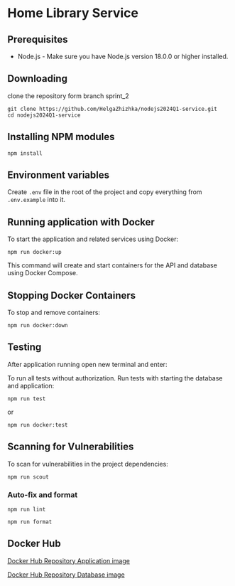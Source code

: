 # Home Library Service

## Prerequisites

- Node.js - Make sure you have Node.js version 18.0.0 or higher installed.

## Downloading

clone the repository form branch sprint_2

```
git clone https://github.com/HelgaZhizhka/nodejs2024Q1-service.git
cd nodejs2024Q1-service
```

## Installing NPM modules

```
npm install
```

## Environment variables

Create `.env` file in the root of the project and copy everything from `.env.example` into it.

## Running application with Docker

To start the application and related services using Docker:

```
npm run docker:up
```

This command will create and start containers for the API and database using Docker Compose.

## Stopping Docker Containers

To stop and remove containers:

```
npm run docker:down
```

## Testing

After application running open new terminal and enter:

To run all tests without authorization. Run tests with starting the database and application:

```
npm run test
```

or

```
npm run docker:test
```

## Scanning for Vulnerabilities

To scan for vulnerabilities in the project dependencies:

```
npm run scout
```

### Auto-fix and format

```
npm run lint
```

```
npm run format
```

## Docker Hub

[Docker Hub Repository Application image](https://hub.docker.com/layers/helgazhyzhka/homelibrary-api/latest/images/sha256-57587e59a2044b44f27df40e7c115cf3ea0fd2c9ab476a1f04e55b5064b44011?context=repo)

[Docker Hub Repository Database image](https://hub.docker.com/layers/helgazhyzhka/homelibrary-db/latest/images/sha256-9c524987d480f9c11d5bea2bec1d947dfa471045ed3d60ca053c0ed2adac46d2?context=repo)
